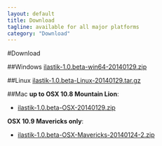 ```yaml
---
layout: default
title: Download
tagline: available for all major platforms
category: "Download"
---
```

#Download

##Windows
[ilastik-1.0.beta-win64-20140129.zip](http://files.ilastik.org/ilastik-1.0.beta-win64-20140129.zip)
 
##Linux
[ilastik-1.0.beta-Linux-20140129.tar.gz](http://files.ilastik.org/ilastik-1.0.beta-Linux-20140129.tar.gz)

##Mac
**up to OSX 10.8 Mountain Lion**:

* [ilastik-1.0.beta-OSX-20140129.zip](http://files.ilastik.org/ilastik-1.0.beta-OSX-20140129.zip)

**OSX 10.9 Mavericks only**:

* [ilastik-1.0.beta-OSX-Mavericks-20140124-2.zip](http://files.ilastik.org/ilastik-1.0.beta-OSX-Mavericks-20140124-2.zip)
